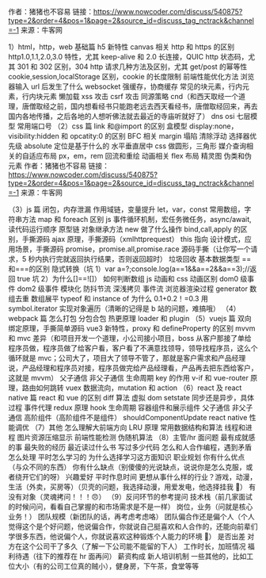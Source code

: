 作者：猪猪也不容易
链接：https://www.nowcoder.com/discuss/540875?type=2&order=4&pos=1&page=2&source_id=discuss_tag_nctrack&channel=-1
来源：牛客网

1）html，http，web 基础篇
h5 新特性
canvas 相关
http 和 https 的区别
http1.0,1.1,2.0,3.0 特性，尤其 keep-alive 和 2.0 长连接，QUIC
http 状态码，尤其 301 和 302 区别，304
http 请求几种方法及区别，尤其 get/post 的幂等性
cookie,session,localStorage 区别，cookie 的长度限制
前端性能优化方法
浏览器输入 url 后发生了什么
websocket
强缓存，协商缓存
常见的块元素，行内元素，行内块元素
懒加载
xss 攻击
csrf 攻击
同源策略
cnd（和西天取经一个道理，唐僧取经之前，国内想看经书只能跑老远去西天看经书，唐僧取经回来，再去国内各地传播，之后各地的人想听佛法就去最近的寺庙听就好了）
dns
osi 七层模型
常用端口号
（2）css 篇
link 和@import 的区别
盒模型
display:none，visibility:hidden 和 opcatity:0 的区别
BFC 相关
margin 塌陷
清除浮动
选择器优先级
absolute 定位是基于什么的
水平垂直居中
css 做圆形，三角形
媒介查询相关的自适应布局
px，em，rem
回流和重绘
动画相关
flex 布局
精灵图
伪类和伪元素
作者：猪猪也不容易
链接：https://www.nowcoder.com/discuss/540875?type=2&order=4&pos=1&page=2&source_id=discuss_tag_nctrack&channel=-1
来源：牛客网

（3）js 篇
闭包，内存泄漏
作用域链，变量提升
let，var，const
常用数组，字符串方法
map 和 foreach 区别
js 事件循环机制，宏任务微任务，async/await,读代码运行顺序
原型链
对象继承方法
new 做了什么操作
bind,call,apply 的区别，手撕源码
ajax 原理，手撕源码（xmlhttprequest）
this 指向
设计模式，应用场景，手撕源码
promise，promise.all,promise.race 源码手撕（让你写一个请求，5 秒内执行完就返回执行结果，否则返回超时）
垃圾回收
基本数据类型
==和===的区别
隐式转换（坑 1）var a=?;console.log(a==1&&a==2&&a==3);//返回 true 坑 2）为什么[]==![]）
如何判断数组
js 动画和 css 动画区别
dom0 级事件 dom2 级事件
模块化
防抖节流
深浅拷贝
事件流
浏览器渲染过程
generator
数组去重
数组展平
typeof 和 instance of
为什么 0.1+0.2！=0.3
用 symbol.iterator 实现对象遍历（清晰的记得是 b 站的问题，难搞哦）
（4）webpack 篇
怎么打包
分包合包
热更原理
loader 和 plugin
（5）vuejs 篇
双向绑定原理，手撕简单源码
vue3 新特性，proxy 和 defineProperty 的区别
mvvm 和 mvc 差异（和项目开发一个道理，小公司接小项目，boss 从客户那接了单给程序员做，程序员做了给客户看，客户看了不满意找领导，领导找程序员，这么个循环就是 mvc；公司大了，项目大了领导不管了，那就是客户需求和产品经理说，产品经理和程序员对接，程序员做完给产品经理看，产品再去把东西给客户，这就是 mvvm）
父子通信
非父子通信
生命周期
key 的作用
v-if 和
vue-router 原理，路由如何跳转
vuex 数据流向，mutation 和 action
（6）react 及 react native 篇
react 和 vue 的区别
diff 算法
虚拟 dom
setstate 同步还是异步，具体过程
事件代理
redux 原理
hook
生命周期
容器组件和展示组件
父子通信
非父子通信
高阶组件（高阶组件不是组件）
shouldComponentUpdate
react native 性能调优
（7）其他
怎么理解大前端方向
LRU 原理
常用数据结构和算法
线程和进程
图片资源压缩显示
前端性能检测
伪随机算法
（8）主管/hr 面问题
最有成就感的事
最失败的经历
最近读过什么书
写过多少代码
怎么和人合作编程，遇到矛盾怎么处理
平时怎么学习的
为什么选择学习这方面知识
职业规划
你有什么优点（与众不同的东西）
你有什么缺点（别傻傻的光说缺点，说说你是怎么克服，或者绕开它们的呀）
兴趣爱好
平时作息时间
更想从事什么样的行业？游戏，动漫，生活（外卖，买房等）（贝壳的问题，我选择动漫，用爱发电，他选择挂我 🤣）
有没有对象（灵魂拷问！！！😠）
（9）反问环节的参考提问
技术栈（前几家面试的时候问问，看看自己掌握的和市场需求是不是一样）
岗位，业务（问就是核心业务！）
团队规模（新团队的话，再考虑考虑咯）
团队偏合作还是偏个人（个人觉得这个是个好问题，他说偏合作，你就说自己挺喜欢和人合作的，还能向前辈们学很多东西，他说偏个人，你就说喜欢这种锻炼个人能力的环境 🤣）
是否出差
对方在这个公司干了多久（了解一下公司能不能留的下人）
工作时长，加班情况
福利待遇（往下的推荐在 hr 面再问）
薪资构成
新人培训机制
一些其他的，比如工位大小（有的公司工位真的贼小），健身房，下午茶，食堂等等
